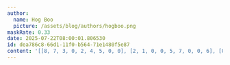 ```yaml
---
author:
  name: Hog Boo
  picture: /assets/blog/authors/hogboo.png
maskRate: 0.33
date: 2025-07-22T08:00:01.806530
id: dea786c8-66d1-11f0-b564-71e1480f5e87
content: '[[8, 7, 3, 0, 2, 4, 5, 0, 0], [2, 1, 0, 0, 5, 7, 0, 0, 6], [0, 5, 9, 3, 0, 8, 4, 7, 2], [3, 0, 2, 5, 0, 9, 7, 1, 0], [1, 9, 8, 7, 0, 0, 2, 6, 0], [7, 0, 5, 1, 8, 2, 9, 0, 4], [0, 3, 6, 2, 0, 1, 8, 5, 0], [5, 0, 7, 4, 0, 6, 1, 2, 9], [0, 0, 0, 8, 7, 5, 0, 4, 3]]'
---
```

